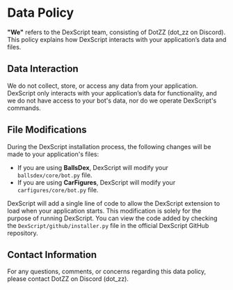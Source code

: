 # Data Policy

**"We"** refers to the DexScript team, consisting of DotZZ (dot_zz on Discord). This policy explains how DexScript interacts with your application’s data and files.

## Data Interaction

We do not collect, store, or access any data from your application. DexScript only interacts with your application’s data for functionality, and we do not have access to your bot's data, nor do we operate DexScript's commands.

## File Modifications

During the DexScript installation process, the following changes will be made to your application's files:

- If you are using **BallsDex**, DexScript will modify your `ballsdex/core/bot.py` file.
- If you are using **CarFigures**, DexScript will modify your `carfigures/core/bot.py` file.

DexScript will add a single line of code to allow the DexScript extension to load when your application starts. This modification is solely for the purpose of running DexScript. You can view the code added by checking the `DexScript/github/installer.py` file in the official DexScript GitHub repository.

## Contact Information

For any questions, comments, or concerns regarding this data policy, please contact DotZZ on Discord (dot_zz).
